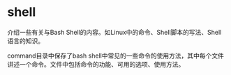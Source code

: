 # shell
介绍一些有关与Bash Shell的内容。如Linux中的命令、Shell脚本的写法、Shell语言的知识。

command目录中保存了bash shell中常见的一些命令的使用方法，其中每个文件讲述一个命令。文件中包括命令的功能、可用的选项、使用方法。

